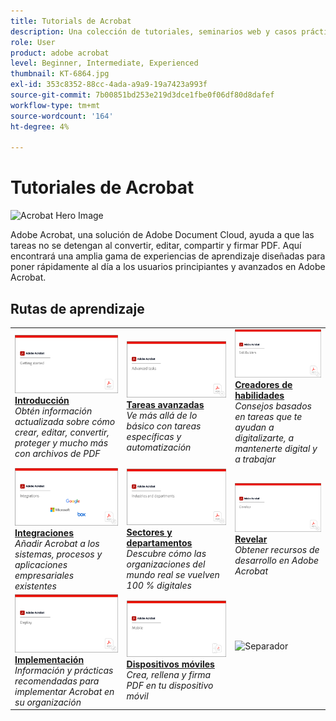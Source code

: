```yaml
---
title: Tutorials de Acrobat
description: Una colección de tutoriales, seminarios web y casos prácticos para Adobe Acrobat
role: User
product: adobe acrobat
level: Beginner, Intermediate, Experienced
thumbnail: KT-6864.jpg
exl-id: 353c8352-88cc-4ada-a9a9-19a7423a993f
source-git-commit: 7b00851bd253e219d3dce1fbe0f06df80d8dafef
workflow-type: tm+mt
source-wordcount: '164'
ht-degree: 4%

---
```


# Tutoriales de Acrobat

![Acrobat Hero Image](assets/Hero_Acrobat.jpg)

Adobe Acrobat, una solución de Adobe Document Cloud, ayuda a que las tareas no se detengan al convertir, editar, compartir y firmar PDF. Aquí encontrará una amplia gama de experiencias de aprendizaje diseñadas para poner rápidamente al día a los usuarios principiantes y avanzados en Adobe Acrobat.

## Rutas de aprendizaje

<table style="table-layout:fixed">
<tr>
  <td>
    <a href="getting-started/getting-started-overview.md">
      <img alt="Introducción" src="assets/acrobat_title_getting_started.png" />
    </a>
    <div>
    <a href="getting-started/getting-started-overview.md"><strong>Introducción</strong></a>
    </div>
    <em>Obtén información actualizada sobre cómo crear, editar, convertir, proteger y mucho más con archivos de PDF</em>
    <br>
  </td>
  <td>
    <a href="advanced-tasks/advanced-tasks-overview.md">
      <img alt="Tareas avanzadas" src="assets/acrobat_title_advanced_tasks.png" />
    </a>
    <div>
    <a href="advanced-tasks/advanced-tasks-overview.md"><strong>Tareas avanzadas</strong></a>
    </div>
    <em>Ve más allá de lo básico con tareas específicas y automatización</em>
    <br>
  </td>
  <td>
    <a href="skill-builder/skill-builder-overview.md">
      <img alt="Skill Builder" src="assets/acrobat_title_skill_builder.png" />
    </a>
    <div>
    <a href="skill-builder/skill-builder-overview.md"><strong>Creadores de habilidades</strong></a>
    </div>
    <em>Consejos basados en tareas que te ayudan a digitalizarte, a mantenerte digital y a trabajar</em>
    <br>
  </td>
</tr>
<tr>
  <td>
    <a href="integrate/integrate-overview.md">
      <img alt="Integraciones" src="assets/acrobat_title_integrate.png" />
    </a>
    <div>
    <a href="integrate/integrate-overview.md"><strong>Integraciones</strong></a>
    </div>
    <em>Añadir Acrobat a los sistemas, procesos y aplicaciones empresariales existentes</em>
    <br>
  </td>
  <td>
    <a href="industry/industry-overview.md">
      <img alt="Sectores y departamentos" src="assets/acrobat_title_industry.png" />
    </a>
    <div>
    <a href="industry/industry-overview.md"><strong>Sectores y departamentos</strong></a>
    </div>
    <em>Descubre cómo las organizaciones del mundo real se vuelven 100 % digitales</em>
    <br>
  </td>  
  <td>
    <a href="develop/develop-overview.md">
      <img alt="Revelar" src="assets/acrobat_title_develop.png" />
    </a>
    <div>
    <a href="develop/develop-overview.md"><strong>Revelar</strong></a>
    </div>
    <em>Obtener recursos de desarrollo en Adobe Acrobat</em>
    <br>
  </td>
</tr>
<tr>
  <td>
    <a href="deploy/deploy-overview.md">
      <img alt="Implementación" src="assets/acrobat_title_deploy.png" />
    </a>
    <div>
    <a href="deploy/deploy-overview.md"><strong>Implementación</strong></a>
    </div>
    <em>Información y prácticas recomendadas para implementar Acrobat en su organización</em>
    <br>
  </td>
  <td>
    <a href="mobile/mobile-overview.md">
      <img alt="Dispositivos móviles" src="assets/acrobat_title_mobile.png" />
    </a>
    <div>
    <a href="mobile/mobile-overview.md"><strong>Dispositivos móviles</strong></a>
    </div>
    <em>Crea, rellena y firma PDF en tu dispositivo móvil</em>
    <br>
  </td>  
  <td>
   <img alt="Separador" src="assets/Whitespacer.png" />
    <div>
    <br>
  </td>
</tr>
</table>
